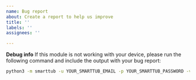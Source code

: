 ```yaml
---
name: Bug report
about: Create a report to help us improve
title: ''
labels: ''
assignees: ''

---
```


**Debug info**
If this module is not working with your device, please run the following
command and include the output with your bug report:

```bash
python3 -m smarttub -u YOUR_SMARTTUB_EMAIL -p YOUR_SMARTTUB_PASSWORD -vv info -a
```
